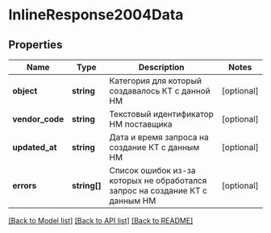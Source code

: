 # InlineResponse2004Data

## Properties
Name | Type | Description | Notes
------------ | ------------- | ------------- | -------------
**object** | **string** | Категория для который создавалось КТ с данной НМ | [optional] 
**vendor_code** | **string** | Текстовый идентификатор НМ поставщика | [optional] 
**updated_at** | **string** | Дата и время запроса на создание КТ с данным НМ | [optional] 
**errors** | **string[]** | Список ошибок из-за которых не обработался запрос на создание КТ с данным НМ | [optional] 

[[Back to Model list]](../../README.md#documentation-for-models) [[Back to API list]](../../README.md#documentation-for-api-endpoints) [[Back to README]](../../README.md)

